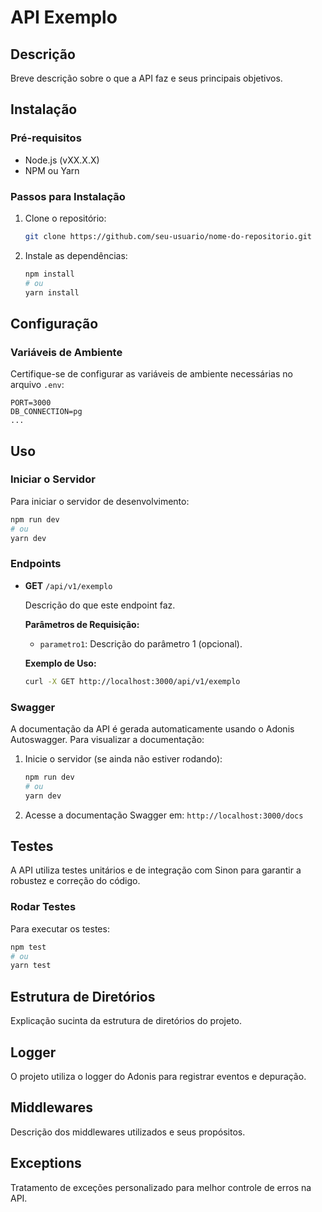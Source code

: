 # API Exemplo

## Descrição
Breve descrição sobre o que a API faz e seus principais objetivos.

## Instalação

### Pré-requisitos
- Node.js (vXX.X.X)
- NPM ou Yarn

### Passos para Instalação

1. Clone o repositório:
   ```bash
   git clone https://github.com/seu-usuario/nome-do-repositorio.git
   ```
2. Instale as dependências:
   ```bash
   npm install
   # ou
   yarn install
   ```

## Configuração

### Variáveis de Ambiente

Certifique-se de configurar as variáveis de ambiente necessárias no arquivo `.env`:

```
PORT=3000
DB_CONNECTION=pg
...
```

## Uso

### Iniciar o Servidor

Para iniciar o servidor de desenvolvimento:

```bash
npm run dev
# ou
yarn dev
```

### Endpoints

- **GET** `/api/v1/exemplo`

  Descrição do que este endpoint faz.

  **Parâmetros de Requisição:**
  - `parametro1`: Descrição do parâmetro 1 (opcional).

  **Exemplo de Uso:**
  ```bash
  curl -X GET http://localhost:3000/api/v1/exemplo
  ```

### Swagger

A documentação da API é gerada automaticamente usando o Adonis Autoswagger. Para visualizar a documentação:

1. Inicie o servidor (se ainda não estiver rodando):
   ```bash
   npm run dev
   # ou
   yarn dev
   ```

2. Acesse a documentação Swagger em: `http://localhost:3000/docs`

## Testes

A API utiliza testes unitários e de integração com Sinon para garantir a robustez e correção do código.

### Rodar Testes

Para executar os testes:

```bash
npm test
# ou
yarn test
```

## Estrutura de Diretórios

Explicação sucinta da estrutura de diretórios do projeto.

## Logger

O projeto utiliza o logger do Adonis para registrar eventos e depuração.

## Middlewares

Descrição dos middlewares utilizados e seus propósitos.

## Exceptions

Tratamento de exceções personalizado para melhor controle de erros na API.
